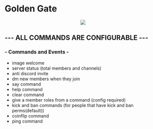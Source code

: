 # Golden Gate


<p align="center">
    <a href="https://github.com/feross/standard"><img src="https://cdn.rawgit.com/feross/standard/master/badge.svg"></a>
  <br>
</p>

## --- ALL COMMANDS ARE CONFIGURABLE ---

### - Commands and Events - 

* image welcome
* server status (total members and channels)
* anti discord invite
* dm new members when they join
* say command
* help command
* clear command
* give a member roles from a command (config required)
* kick and ban commands (for people that have kick and ban perms(default))
* coinflip command
* ping command

